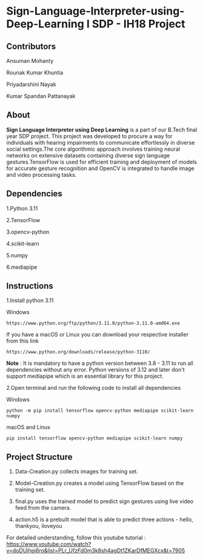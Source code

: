 <h1>Sign-Language-Interpreter-using-Deep-Learning I SDP - IH18 Project</h1>

<h2><b>Contributors</b></h2>

Ansuman Mohanty

Rounak Kumar Khuntia

Priyadarshini Nayak

Kumar Spandan Pattanayak

<h2><b>About</b></h2>

**Sign Language Interpreter using Deep Learning** is a part of our B.Tech final year SDP project. This project was developed to procure a way for individuals with hearing 
impairments to communicate effortlessly in diverse social settings.The core algorithmic approach involves training neural networks on extensive datasets containing diverse sign 
language gestures.TensorFlow is used for efficient training and deployment of models for accurate gesture recognition and OpenCV is integrated to handle image and video processing tasks.

<h2><b>Dependencies</b></h2>

1.Python 3.11

2.TensorFlow

3.opencv-python

4.scikit-learn

5.numpy

6.mediapipe

<h2><b>Instructions</b></h2>

1.Install python 3.11 

Windows  
    
    https://www.python.org/ftp/python/3.11.0/python-3.11.0-amd64.exe
    
If you have a macOS or Linux you can download your respective installer from this link
    
    https://www.python.org/downloads/release/python-3110/
    
**Note** : It is mandatory to have a python version between 3.8 - 3.11 to run all dependencies without any error. Python versions of 3.12 and later 
              don't support mediapipe which is an essential library for this project.

2.Open terminal and run the following code to install all dependencies

Windows

    python -m pip install tensorflow opencv-python mediapipe scikit-learn numpy 

macOS and Linux

    pip install tensorflow opencv-python mediapipe scikit-learn numpy

<h2><b>Project Structure</b></h2>

1. Data-Creation.py collects images for training set.
 
2. Model-Creation.py creates a model using TensorFlow based on the training set.
 
3. final.py uses the trained model to predict sign gestures using live video feed from the camera.

4. action.h5 is a prebuilt model that is able to predict three actions - hello, thankyou, iloveyou

For detailed understanding, follow this youtube tutorial : https://www.youtube.com/watch?v=doDUihpj6ro&list=PLr_UfzFd0m3k8sh4agDt1ZKarDfMEGXcx&t=7905
